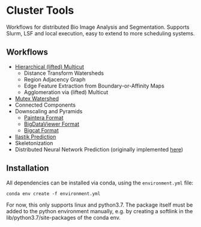 # Cluster Tools

Workflows for distributed Bio Image Analysis and Segmentation.
Supports Slurm, LSF and local execution, easy to extend to more scheduling systems.


## Workflows

- [Hierarchical (lifted) Multicut](http:/openaccess.thecvf.com/content_ICCV_2017_workshops/papers/w1/Pape_Solving_Large_Multicut_ICCV_2017_paper.pdf)
  - Distance Transform Watersheds
  - Region Adjacency Graph
  - Edge Feature Extraction from Boundary-or-Affinity Maps
  - Agglomeration via (lifted) Multicut
- [Mutex Watershed](https://link.springer.com/chapter/10.1007/978-3-030-01225-0_34)
- Connected Components
- Downscaling and Pyramids
  - [Paintera Format](https://github.com/saalfeldlab/paintera)
  - [BigDataViewer Format](https://imagej.net/BigDataViewer)
  - [Bigcat Format](https://github.com/saalfeldlab/bigcat)
- [Ilastik Prediction](https://www.ilastik.org/)
- Skeletonization
- Distributed Neural Network Prediction (originally implemented [here](https://github.com/constantinpape/simpleference))


## Installation

All dependencies can be installed via conda, using the `environment.yml` file:
```
conda env create -f environment.yml
```
For now, this only supports linux and python3.7.
The package itself must be added to the python environment manually, e.g. by
creating a softlink in the lib/python3.7/site-packages of the conda env.
